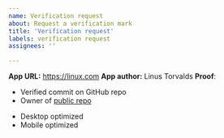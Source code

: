 ```yaml
---
name: Verification request
about: Request a verification mark
title: 'Verification request'
labels: verification request
assignees: ''

---
```


**App URL:** https://linux.com
**App author:** Linus Torvalds
**Proof**:

<!-- Can be in any form -->

- Verified commit on GitHub repo
- Owner of [public repo](https://github.com/torvalds/linux)

* Desktop optimized
* Mobile optimized
